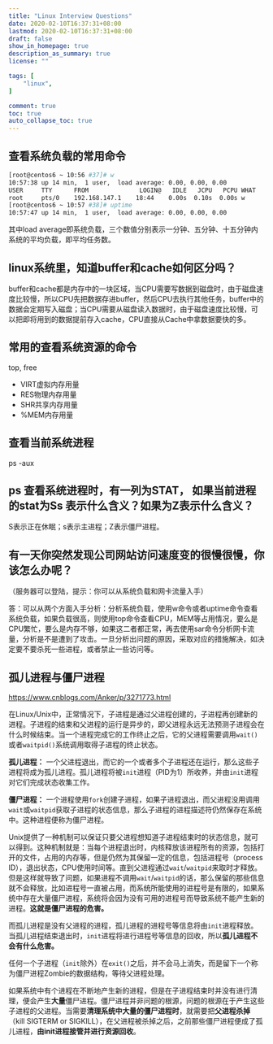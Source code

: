 ```yaml
---
title: "Linux Interview Questions"
date: 2020-02-10T16:37:31+08:00
lastmod: 2020-02-10T16:37:31+08:00
draft: false
show_in_homepage: true
description_as_summary: true
license: ""

tags: [
    "linux",
]

comment: true
toc: true
auto_collapse_toc: true
---
```


## 查看系统负载的常用命令

```bash
[root@centos6 ~ 10:56 #37]# w
10:57:38 up 14 min,  1 user,  load average: 0.00, 0.00, 0.00
USER     TTY      FROM              LOGIN@   IDLE   JCPU   PCPU WHAT
root     pts/0    192.168.147.1    18:44    0.00s  0.10s  0.00s w
[root@centos6 ~ 10:57 #38]# uptime
10:57:47 up 14 min,  1 user,  load average: 0.00, 0.00, 0.00
```
其中load average即系统负载，三个数值分别表示一分钟、五分钟、十五分钟内系统的平均负载，即平均任务数。

## linux系统里，知道buffer和cache如何区分吗？

buffer和cache都是内存中的一块区域，当CPU需要写数据到磁盘时，由于磁盘速度比较慢，所以CPU先把数据存进buffer，然后CPU去执行其他任务，buffer中的数据会定期写入磁盘；当CPU需要从磁盘读入数据时，由于磁盘速度比较慢，可以把即将用到的数据提前存入cache，CPU直接从Cache中拿数据要快的多。

## 常用的查看系统资源的命令

top, free

- VIRT虚拟内存用量
- RES物理内存用量
- SHR共享内存用量
- %MEM内存用量

## 查看当前系统进程
ps -aux

## ps 查看系统进程时，有一列为STAT， 如果当前进程的stat为Ss 表示什么含义？如果为Z表示什么含义？

S表示正在休眠；s表示主进程；Z表示僵尸进程。

## 有一天你突然发现公司网站访问速度变的很慢很慢，你该怎么办呢？

（服务器可以登陆，提示：你可以从系统负载和网卡流量入手）

答：可以从两个方面入手分析：分析系统负载，使用w命令或者uptime命令查看系统负载，如果负载很高，则使用top命令查看CPU，MEM等占用情况，要么是CPU繁忙，要么是内存不够，如果这二者都正常，再去使用sar命令分析网卡流量，分析是不是遭到了攻击。一旦分析出问题的原因，采取对应的措施解决，如决定要不要杀死一些进程，或者禁止一些访问等。

## 孤儿进程与僵尸进程

https://www.cnblogs.com/Anker/p/3271773.html

在Linux/Unix中，正常情况下，子进程是通过父进程创建的，子进程再创建新的进程。子进程的结束和父进程的运行是异步的，即父进程永远无法预测子进程会在什么时候结束。当一个进程完成它的工作终止之后，它的父进程需要调用`wait()`或者`waitpid()`系统调用取得子进程的终止状态。

**孤儿进程：** 一个父进程退出，而它的一个或者多个子进程还在运行，那么这些子进程将成为孤儿进程。孤儿进程将被`init`进程（PID为1）所收养，并由`init`进程对它们完成状态收集工作。

**僵尸进程：** 一个进程使用`fork`创建子进程，如果子进程退出，而父进程没用调用`wait`或`waitpid`获取子进程的状态信息，那么子进程的进程描述符仍然保存在系统中。这种进程便称为僵尸进程。

Unix提供了一种机制可以保证只要父进程想知道子进程结束时的状态信息，就可以得到。这种机制就是：当每个进程退出时，内核释放该进程所有的资源，包括打开的文件，占用的内存等，但是仍然为其保留一定的信息，包括进程号（process ID），退出状态，CPU使用时间等。直到父进程通过`wait`/`waitpid`来取时才释放。但是这样就导致了问题，如果进程不调用`wait`/`waitpid`的话，那么保留的那些信息就不会释放，比如进程号一直被占用，而系统所能使用的进程号是有限的，如果系统中存在大量僵尸进程，系统将会因为没有可用的进程号而导致系统不能产生新的进程。**这就是僵尸进程的危害。**

而孤儿进程是没有父进程的进程，孤儿进程的进程号等信息将由`init`进程释放。当孤儿进程结束退出时，`init`进程将进行进程号等信息的回收，所以**孤儿进程不会有什么危害。**

任何一个子进程（`init`除外）在`exit()`之后，并不会马上消失，而是留下一个称为僵尸进程Zombie的数据结构，等待父进程处理。

如果系统中有个进程在不断地产生新的进程，但是在子进程结束时并没有进行清理，便会产生**大量**僵尸进程。僵尸进程并非问题的根源，问题的根源在于产生这些子进程的父进程。当需要**清理系统中大量的僵尸进程时**，就需要把**父进程杀掉**（kill SIGTERM or SIGKILL），在父进程被杀掉之后，之前那些僵尸进程便成了孤儿进程，**由init进程接管并进行资源回收**。